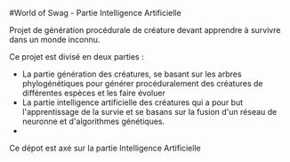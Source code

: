 #World of Swag - Partie Intelligence Artificielle

Projet de génération procédurale de créature devant apprendre à survivre dans un monde inconnu.

Ce projet est divisé en deux parties :
- La partie génération des créatures, se basant sur les arbres phylogénétiques pour générer procéduralement des créatures de différentes espèces et les faire évoluer
- La partie intelligence artificielle des créatures qui a pour but l'apprentissage de la survie et se basans sur la fusion d'un réseau de neuronne et d'algorithmes génétiques.
- 
Ce dépot est axé sur la partie Intelligence Artificielle
